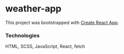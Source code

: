 # weather-app

This project was bootstrapped with [Create React App](https://github.com/facebook/create-react-app).

### Technologies
HTML, SCSS, JavaScript, React, fetch
